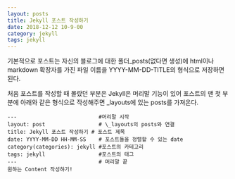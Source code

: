 ```yaml
---
layout: posts
title: Jekyll 포스트 작성하기
date: 2018-12-12 10-9-00
category: jekyll
tags: jekyll
---
```


기본적으로 포스트는 자신의 블로그에 대한 폴더\_posts(없다면 생성)에 html이나 markdown 확장자를 가진 파일 이름을 YYYY-MM-DD-TITLE의 형식으로 저장하면 된다.

처음 포스트를 작성할 때 몰랐던 부분은 Jekyll은 머리말 기능이 있어 포스트의 맨 첫 부분에 아래와 같은 형식으로 작성해주면 \_layouts에 있는 posts를 가져온다.
```
---                          #머리말 시작
layout: post                 # \_layouts의 posts와 연결
title: Jekyll 포스트 작성하기 # 포스트 제목
date: YYYY-MM-DD HH-MM-SS    # 포스트들을 정렬할 수 있는 date
category(categories): jekyll #포스트의 카테고리
tags: jekyll                 #포스트의 태그
---                          # 머리말 끝
원하는 Content 작성하기!
```